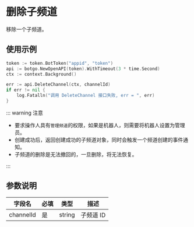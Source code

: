 # 删除子频道

移除一个子频道。

<Warnning />

## 使用示例

```go
token := token.BotToken("appid", "token")
api := botgo.NewOpenAPI(token).WithTimeout(3 * time.Second)
ctx := context.Background()

err := api.DeleteChannel(ctx, channelId)
if err != nil {
    log.Fatalln("调用 DeleteChannel 接口失败, err = ", err)
}
```

::: warning 注意

- 要求操作人具有`管理频道`的权限，如果是机器人，则需要将机器人设置为管理员。
- 创建成功后，返回创建成功的子频道对象，同时会触发一个频道创建的事件通知。
- 子频道的删除是无法撤回的，一旦删除，将无法恢复。

:::

## 参数说明

| 字段名    | 必填 | 类型   | 描述      |
| --------- | ---- | ------ | --------- |
| channelId | 是   | string | 子频道 ID |

